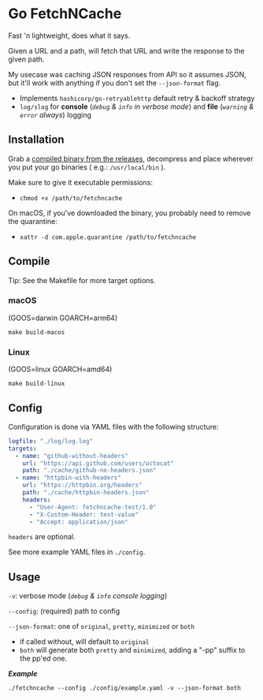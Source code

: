 # Go FetchNCache

Fast 'n lightweight, does what it says.

Given a URL and a path, will fetch that URL and write the response to the given path.

My usecase was caching JSON responses from API so it assumes JSON, but it'll work with anything if you don't set the `--json-format` flag.


- Implements `hashicorp/go-retryablehttp` default retry & backoff strategy
- `log/slog` for **console** (_`debug` & `info` in verbose mode_) and **file** (_`warning` & `error` always_) logging


## Installation

Grab a [compiled binary from the releases](https://github.com/BorisAnthony/go-fetchncache/releases), decompress and place wherever you put your go binaries ( e.g.: `/usr/local/bin` ).

Make sure to give it executable permissions:
- `chmod +x /path/to/fetchncache`

On macOS, if you've downloaded the binary, you probably need to remove the quarantine:
- `xattr -d com.apple.quarantine /path/to/fetchncache`


## Compile

Tip: See the Makefile for more target options.

### macOS

(GOOS=darwin GOARCH=arm64)

`make build-macos`


### Linux

(GOOS=linux GOARCH=amd64)

`make build-linux`


## Config

Configuration is done via YAML files with the following structure:

```yaml
logfile: "./log/log.log"
targets:
  - name: "github-without-headers"
    url: "https://api.github.com/users/octocat"
    path: "./cache/github-no-headers.json"
  - name: "httpbin-with-headers" 
    url: "https://httpbin.org/headers"
    path: "./cache/httpbin-headers.json"
    headers:
      - "User-Agent: fetchncache-test/1.0" 
      - "X-Custom-Header: test-value"
      - "Accept: application/json"
```

`headers` are optional.

See more example YAML files in `./config`.


## Usage

`-v`: verbose mode (_`debug` & `info` console logging_)

`--config`: (required) path to config 

`--json-format`: one of `original`, `pretty`, `minimized` or `both`
- if called without, will default to `original`
- `both` will generate both `pretty` and `minimized`, adding a "-pp" suffix to the pp'ed one.

_**Example**_

`./fetchncache --config ./config/example.yaml -v --json-format both`